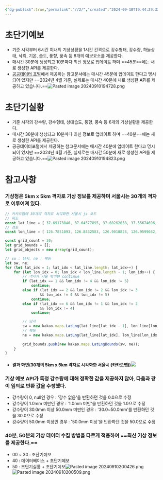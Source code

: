 ```yaml
---
{"dg-publish":true,"permalink":"//2/","created":"2024-09-10T19:44:29.337+09:00"}
---
```



# 초단기예보
- 기준 시각부터 6시간 이내의 기상상황을 1시간 간격으로 강수형태, 강수량, 하늘상태, 낙뢰, 기온, 습도, 풍향, 풍속 등 8개의 예보요소를 제공한다.
- 매시간 30분에 생성되고 10분마다 최신 정보로 업데이트 하며 ==45분==에는 새로 생성한 API를 제공한다.
- [공공데이터 포털](https://www.data.go.kr/data/15084084/openapi.do)에서 제공하는 참고문서에는 매시간 45분에 업데이트 한다고 명시되어 있지만 ==2024년 4월 기준, 실제로는 매시간 40분에 새로 생성한 API를 제공하고 있습니다.==![Pasted image 20240910194728.png](/img/user/Spring/%EC%9A%B0%EB%81%BC/Pasted%20image%2020240910194728.png)
# 초단기실황
- 기준 시각의 강수량, 강수형태, 상대습도, 풍향, 풍속 등 6개의 기상실황을 제공한다.
- 매시간 30분에 생성되고 10분마다 최신 정보로 업데이트 하며 ==40분==에는 새로 생성한 API를 제공한다.
- 공공데이터포털에서 제공하는 참고문서에는 매시간 40분에 업데이트 한다고 명시되어 있지만 ==2024년 4월 기준, 실제로는 매시간 50분에 새로 생성한 API를 제공하고 있습니다.==![Pasted image 20240910194823.png](/img/user/Spring/%EC%9A%B0%EB%81%BC/Pasted%20image%2020240910194823.png)
# 참고사항
### 기상청은 5km x 5km 격자로 기상 정보를 제공하며 서울시는 30개의 격자로 이루어져 있다.
``` javascript
// 카카오맵에 30개의 격자로 시각화한 서울시 js 코드 
// 위도 
const lat_line = [ 37.69173846, 37.64577895, 37.60262058, 37.55674696, 37.51063517, 37.46494092, 37.42198141, ]; 
// 경도 
const lon_line = [ 126.7851093, 126.8432583, 126.9010823, 126.9599082, 127.0180783, 127.0766389, 127.1340031, 127.1921521, ]; 

const grid_count = 30; 
let grid_bounds = []; 
let grid_objects = new Array(grid_count); 

// sw : 남서, ne : 북동 
let sw, ne; 
for (let lat_idx = 1; lat_idx < lat_line.length; lat_idx++) { 
	for (let lon_idx = 0; lon_idx < lon_line.length - 1; lon_idx++) { 
		// 격자가 서울 밖이면 continue 
		if (lat_idx == 1 && lon_idx != 4 && lon_idx != 5) 
			continue; 
		else if (lat_idx == 2 && lon_idx != 2 && lon_idx != 3 
				&& lon_idx != 4 && lon_idx != 5) 
			continue; 
		else if (lat_idx == 6 && lon_idx != 1 && lon_idx != 2 
				&& lon_idx != 4)
			continue; 

		// 남서 
		sw = new kakao.maps.LatLng(lat_line[lat_idx - 1], lon_line[lon_idx]); 
		// 북동 
		ne = new kakao.maps.LatLng(lat_line[lat_idx], lon_line[lon_idx + 1]); 
		
		grid_bounds.push(new kakao.maps.LatLngBounds(sw, ne)); 
	} 
}
```
- #### 결과 화면(30개의 5km x 5km 격자로 시각화한 서울시 (카카오맵))![](https://blog.kakaocdn.net/dn/IHHJq/btsIrs65nWe/j3jE5T55WTnF1cGXPUqnA1/img.png)

### 기상 예보 API가 특정 강수량에 대해 정확한 값을 제공하지 않아, 다음과 같이 임의로 반환 값을 수정했다.
- 강수량이 0, null인 경우 : '강수 없음'을 반환하던 것을 0.0으로 수정
- 강수량이 1.0mm 미만인 경우 : '1.0mm 미만'을 반환하던 것을 1.0으로 수정
- 강수량이 30.0mm 이상 50.0mm 미만인 경우 : '30.0~50.0mm'를 반환하던 것을 30.0으로 수정
- 강수량이 50.0mm 이상인 경우 : '50.0mm 이상'을 반환하던 것을 50.0으로 수정
### 40분, 50분의 기상 데이터 수집 방법을 다르게 적용하여 ==최신 기상 정보를 제공한다.==
- 00 ~ 30 : 초단기예보
- 40 : 데이터베이스 + 초단기예보
- 50 : 초단기실황 + 초단기예보![Pasted image 20240910200426.png](/img/user/Spring/%EC%9A%B0%EB%81%BC/Pasted%20image%2020240910200426.png)![Pasted image 20240910200509.png](/img/user/Spring/%EC%9A%B0%EB%81%BC/Pasted%20image%2020240910200509.png)